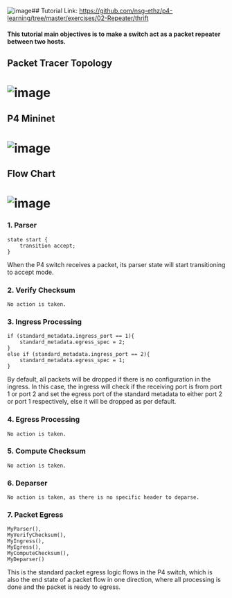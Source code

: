![image](https://github.com/PototoPatata/ict3211-group3/assets/20123754/628c64e3-90aa-4cc6-9da6-c2eed601df66)﻿## Tutorial Link: https://github.com/nsg-ethz/p4-learning/tree/master/exercises/02-Repeater/thrift 
#### This tutorial main objectives is to make a switch act as a packet repeater between two hosts. 
## Packet Tracer Topology
# ![image](https://github.com/PototoPatata/ict3211-group3/assets/20123754/72b263d6-457b-458e-b762-0342e09f9e4f)
## P4 Mininet
# ![image](https://github.com/PototoPatata/ict3211-group3/assets/20123754/fa9a4825-769c-4514-a862-c3a763eca4b4)
## Flow Chart
# ![image](https://github.com/PototoPatata/ict3211-group3/assets/20123754/b2b011a7-59ff-40d1-b886-484c7d3abfbf)
### 1. Parser 
```
state start {
	transition accept;
}
```
When the P4 switch receives a packet, its parser state will start transitioning to accept mode. 
### 2. Verify Checksum
```No action is taken. ```
### 3. Ingress Processing
```
if (standard_metadata.ingress_port == 1){
	standard_metadata.egress_spec = 2;
}
else if (standard_metadata.ingress_port == 2){
	standard_metadata.egress_spec = 1;
}
```
By default, all packets will be dropped if there is no configuration in the ingress. In this case, the ingress will check if the receiving port is from port 1 or port 2 and set the egress port of the standard metadata to either port 2 or port 1 respectively, else it will be dropped as per default. 
### 4. Egress Processing
```No action is taken. ```
### 5. Compute Checksum
```No action is taken. ```
### 6. Deparser
``` No action is taken, as there is no specific header to deparse. ```
### 7. Packet Egress
```
MyParser(),
MyVerifyChecksum(),
MyIngress(),
MyEgress(),
MyComputeChecksum(),
MyDeparser()
```
This is the standard packet egress logic flows in the P4 switch, which is also the end state of a packet flow in one direction, where all processing is done and the packet is ready to egress.
